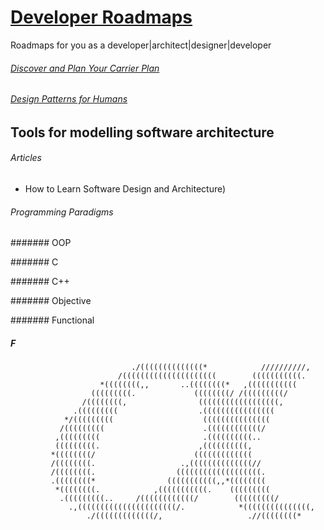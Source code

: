 # [Developer Roadmaps](./ProgrammingLanguages/Developer%20Roadmaps.md)

Roadmaps for you as a developer|architect|designer|developer

###### [Discover and Plan Your Carrier Plan ](./You/Now%20and%20the%20Future/Discover%20and%20Plan%20Your%20Carrier%20Plan.md)

###### [Design Patterns for Humans ](https://roadmap.sh/guides/design-patterns-for-humans)

## Tools for modelling software architecture

###### Articles

- How to Learn Software Design and Architecture)

###### Programming Paradigms

####### OOP

####### C

####### C++

####### Objective

####### Functional

##### F

```
                           ./((((((((((((((*            //////////,
                        /(((((((((((((((((((((        (((((((((((.
                    *((((((((,,       ..((((((((*   ,(((((((((((
                  (((((((((.             ((((((((/ /(((((((((/
                /((((((((,                ((((((((((((((((((,
              .(((((((((                  .((((((((((((((((
            */(((((((((                    (((((((((((((((
           /(((((((((                      .((((((((((((/
          ,(((((((((                       .((((((((((..
          (((((((((.                      ,((((((((((,
         *((((((((/                      (((((((((((((
         /((((((((.                   .,((((((((((((((//
         /((((((((.                  (((((((((((((((((((.
         .((((((((*                (((((((((((,,*((((((((
          *((((((((.            ,(((((((((((.    (((((((((
           .(((((((((..     /((((((((((((/        (((((((((/
             .,((((((((((((((((((((((/.            *(((((((((((((((,
                 ./(((((((((((((/,                   .//((((((((*
```
